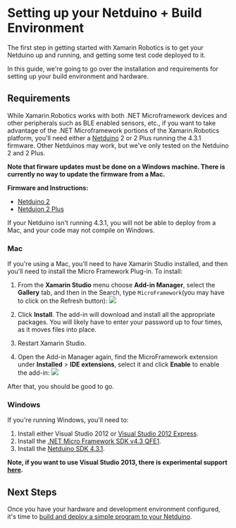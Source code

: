 # Setting up your Netduino + Build Environment

The first step in getting started with Xamarin Robotics is to get your Netduino up and running, and getting some test code deployed to it.

In this guide, we're going to go over the installation and requirements for setting up your build environment and hardware.

## Requirements

While Xamarin.Robotics works with both .NET Microframework devices and other peripherals such as BLE enabled sensors, etc., if you want to take advantage of the .NET Microframework portions of the Xamarin.Robotics platform, you'll need either a [Netduino](http://netduino.com/) 2 or 2 Plus running the 4.3.1 firmware. Other Netduinos may work, but we've only tested on the Netduino 2 and 2 Plus.

**Note that firware updates must be done on a Windows machine. There is currently no way to update the firmware from a Mac.**

**Firmware and Instructions:**

 * [Netduino 2](http://forums.netduino.com/index.php?showtopic=10480)
 * [Netduion 2 Plus](http://forums.netduino.com/index.php?showtopic=10479)
 
If your Netduino isn't running 4.3.1, you will not be able to deploy from a Mac, and your code may not compile on Windows.

### Mac
If you're using a Mac, you'll need to have Xamarin Studio installed, and then you'll need to install the Micro Framework Plug-in. To install:

 1. From the **Xamarin Studio** menu choose **Add-in Manager**, select the **Gallery** tab, and then in the Search, type `MicroFramework`(you may have to click on the Refresh button):
 ![](Images/ConfiguringEnv/01%20-%20Microframework%20XS%20Add%20In%20Install.png)
 
 2. Click **Install**. The add-in will download and install all the appropriate packages. You will likely have to enter your password up to four times, as it moves files into place.
 
 3. Restart Xamarin Studio.
 
 4. Open the Add-in Manager again, find the MicroFramework extension under **Installed** > **IDE extensions**, select it and click **Enable** to enable the add-in:
 ![](Images/ConfiguringEnv/Enable.png)
 
After that, you should be good to go.
 
### Windows

If you're running Windows, you'll need to:

 1. Install either Visual Studio 2012 or [Visual Studio 2012 Express](http://www.microsoft.com/en-us/download/details.aspx?id=34673).
 2. Install the [.NET Micro Framework SDK v4.3 QFE1](http://www.netduino.com/downloads/MicroFrameworkSDK_NETMF43_QFE1.msi).
 3. Install the [Netduino SDK 4.3.1](http://www.netduino.com/downloads/MicroFrameworkSDK_NETMF43_QFE1.msi).

**Note, if you want to use Visual Studio 2013, there is experimental support [here](http://forums.netduino.com/index.php?/topic/10201-experimental-visual-studio-2013-support/).**

## Next Steps

Once you have your hardware and development environment configured, it's time to [build and deploy a simple program to your Netduino](FirstMicroApp.md).

